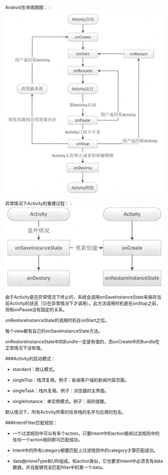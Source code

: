 Android生命周期图：
:![](img/activity_life_cycle.png)

异常情况下Activity的重建过程：
:![](img/activity_recreate.png)

由于Activity是在异常情况下终止的，系统会调用onSaveInstanceState来保存当前Activity的状态（只在异常情况下才调用）。此方法调用时机是在onStop之前，但和onPause没有固定的关系。

onRestoreInstanceState的调用时机在onStart之后。

每个view都有自己的onSaveInstanceState方法。

onRestoreInstanceState中的Bundle一定是有值的，而onCreate中的Bundle在正常情况下没有值。

###Activity的启动模式：

- standard：默认模式。

- singleTop：栈顶复用。例子：新闻客户端的新闻内容页面。

- singleTask：栈内复用。例子：浏览器的主界面。

- singleInstance：单实例模式。例子：闹铃提醒。

默认情况下，所有Activity所需的任务栈的名字为应用的包名。

###IntentFilter匹配规则：
- 一个过滤规则中可以有多个action，只要Intent中的action能和过滤规则中的任何一个action相同即可匹配成功。

- Intent中的所有category都要匹配上过滤规则中的category才算匹配成功。

- data由mimeType和URI组成。和action类似，它也要求Intent中必须含有data数据，并且能够完全匹配filter中的某一个data。


